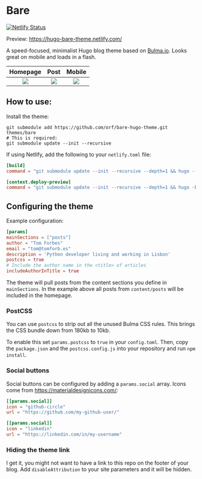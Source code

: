 # Bare

[![Netlify Status](https://api.netlify.com/api/v1/badges/e25dc0cd-2a9e-4c4e-bf39-c5e558d967e7/deploy-status)](https://app.netlify.com/sites/hugo-bare-theme/deploys)

Preview: https://hugo-bare-theme.netlify.com/

A speed-focused, minimalist Hugo blog theme based on [Bulma.io](https://bulma.io/). Looks 
great on mobile and loads in a flash.

Homepage   |  Post | Mobile
:---------------------------:|:-------------------------:|:------:|
![](https://raw.githubusercontent.com/orf/bare-hugo-theme/master/images/screenshot.png) |  ![](https://raw.githubusercontent.com/orf/bare-hugo-theme/master/images/post.png) |  ![](https://raw.githubusercontent.com/orf/bare-hugo-theme/master/images/mobile.png)

## How to use:

Install the theme:

```
git submodule add https://github.com/orf/bare-hugo-theme.git themes/bare
# This is required:
git submodule update --init --recursive
```

If using Netlify, add the following to your `netlify.toml` file:

```toml
[build]
command = "git submodule update --init --recursive --depth=1 && hugo --minify --ignoreCache"

[context.deploy-preview]
command = "git submodule update --init --recursive --depth=1 && hugo -b $DEPLOY_PRIME_URL --minify --ignoreCache"
```

## Configuring the theme

Example configuration:

```toml
[params]
mainSections = ["posts"]
author = "Tom Forbes"
email = "tom@tomforb.es"
description = 'Python developer living and working in Lisbon'
postcss = true
# Include the author name in the <title> of articles
includeAuthorInTitle = true
```

The theme will pull posts from the content sections you define in `mainSections`. In the example above 
all posts from `content/posts` will be included in the homepage.

### PostCSS

You can use `postcss` to strip out all the unused Bulma CSS rules. This brings the CSS bundle down 
from 180kb to 10kb. 

To enable this set `params.postcss` to `true` in your `config.toml`. Then, copy the `package.json` and the 
`postcss.config.js` into your repository and run `npm install`.

### Social buttons

Social buttons can be configured by adding a `params.social` array. Icons come from 
https://materialdesignicons.com/:

```toml
[[params.social]]
icon = "github-circle"
url = "https://github.com/my-github-user/"

[[params.social]]
icon = "linkedin"
url = "https://linkedin.com/in/my-username"
```

### Hiding the theme link

I get it, you might not want to have a link to this repo on the footer of your blog. Add `disableAttribution` to your 
site parameters and it will be hidden. 
